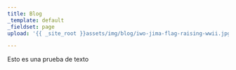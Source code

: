 ```yaml
---
title: Blog
_template: default
_fieldset: page
upload: '{{ _site_root }}assets/img/blog/iwo-jima-flag-raising-wwii.jpg'

---
```

Esto es una prueba de texto

